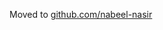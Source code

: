 Moved to [github.com/nabeel-nasir](https://github.com/nabeel-nasir)

<!---
nabeeln7/nabeeln7 is a ✨ special ✨ repository because its `README.md` (this file) appears on your GitHub profile.
You can click the Preview link to take a look at your changes.
--->
